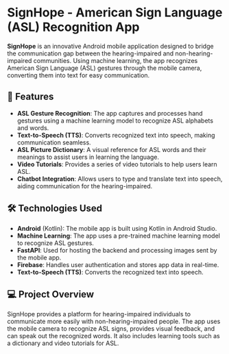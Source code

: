 # SignHope - American Sign Language (ASL) Recognition App

**SignHope** is an innovative Android mobile application designed to bridge the communication gap between the hearing-impaired and non-hearing-impaired communities. Using machine learning, the app recognizes American Sign Language (ASL) gestures through the mobile camera, converting them into text for easy communication.

## 🚀 Features

- **ASL Gesture Recognition**: The app captures and processes hand gestures using a machine learning model to recognize ASL alphabets and words.
- **Text-to-Speech (TTS)**: Converts recognized text into speech, making communication seamless.
- **ASL Picture Dictionary**: A visual reference for ASL words and their meanings to assist users in learning the language.
- **Video Tutorials**: Provides a series of video tutorials to help users learn ASL.
- **Chatbot Integration**: Allows users to type and translate text into speech, aiding communication for the hearing-impaired.

## 🛠️ Technologies Used

- **Android** (Kotlin): The mobile app is built using Kotlin in Android Studio.
- **Machine Learning**: The app uses a pre-trained machine learning model to recognize ASL gestures.
- **FastAPI**: Used for hosting the backend and processing images sent by the mobile app.
- **Firebase**: Handles user authentication and stores app data in real-time.
- **Text-to-Speech (TTS)**: Converts the recognized text into speech.

## 💻 Project Overview

SignHope provides a platform for hearing-impaired individuals to communicate more easily with non-hearing-impaired people. The app uses the mobile camera to recognize ASL signs, provides visual feedback, and can speak out the recognized words. It also includes learning tools such as a dictionary and video tutorials for ASL.
